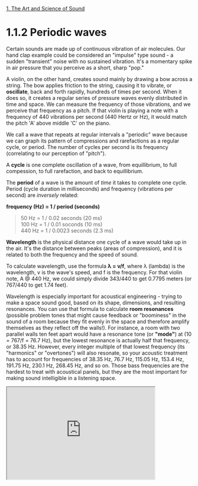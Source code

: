 <link href="../../markdown.css" rel="stylesheet"></link> 

[1. The Art and Science of Sound](1.sound.html)

# 1.1.2 Periodic waves

Certain sounds are made up of continuous vibration of air molecules. Our hand clap example could be considered an "impulse" type sound - a sudden "transient" noise with no sustained vibration. It's a momentary spike in air pressure that you perceive as a short, sharp "pop."

A violin, on the other hand, creates sound mainly by drawing a bow across a string. The bow applies friction to the string, causing it to vibrate, or **oscillate**, back and forth rapidly, hundreds of times per second. When it does so, it creates a regular series of pressure waves evenly distributed in time and space. We can measure the frequency of those vibrations, and we perceive that frequency as a pitch. If that violin is playing a note with a frequency of 440 vibrations per second (440 Hertz or Hz), it would match the pitch 'A' above middle 'C' on the piano.

We call a wave that repeats at regular intervals a "periodic" wave because we can graph its pattern of compressions and rarefactions as a regular cycle, or period. The number of cycles per second is its frequency (correlating to our perception of "pitch").

A **cycle** is one complete oscillation of a wave, from equillibrium, to full compession, to full rarefaction, and back to equillibrium. 

The **period** of a wave is the amount of *time* it takes to complete one cycle. Period (cycle duration in milliseconds) and frequency (vibrations per second) are *inversely* related: 
    
**frequency (Hz) = 1 / period (seconds)**

> 50 Hz = 1 / 0.02 seconds (20 ms)<br>
> 100 Hz = 1 / 0.01 soconds (10 ms)<br>
> 440 Hz = 1 / 0.0023 seconds (2.3 ms)

**Wavelength** is the physical distance one cycle of a wave would take up in the air. It's the distance between peaks (areas of compression), and it is related to both the frequency and the speed of sound. 

To calculate wavelength, use the formula **λ = v/f**, where λ (lambda) is the wavelength, v is the wave's speed, and f is the frequency. For that violin note, A @ 440 Hz, we could simply divide 343/440 to get 0.7795 meters (or 767/440 to get 1.74 feet). 

Wavelength is especially important for acoustical engineering - trying to make a space sound good, based on its shape, dimensions, and resulting resonances. You can use that formula to calculate **room resonances** (possible problem tones that might cause feedback or "boominess" in the sound of a room because they fit evenly in the space and therefore amplify themselves as they reflect off the walls!). For instance, a room with two parallel walls ten feet apart would have a resonance tone (or **"mode"**) at (10 = 767/f = 76.7 Hz), but the lowest resonance is actually half that frequency, or 38.35 Hz. However, every integer multiple of that lowest frequency (its "harmonics" or "overtones") will also resonate, so your acoustic treatment has to account for frequencies of 38.35 Hz, 76.7 Hz, 115.05 Hz, 153.4 Hz, 191.75 Hz, 230.1 Hz, 268.45 Hz, and so on. Those bass frequencies are the hardest to treat with acoustical panels, but they are the most important for making sound intelligible in a listening space.

<iframe src="https://editor.p5js.org/dbwetzel/full/wm-u6cvSB" width="400" height="250"></iframe>